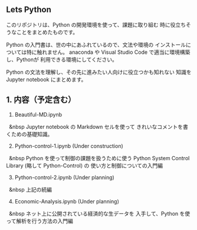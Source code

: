 ## Lets Python

このリポジトリは、Python の開発環境を使って、課題に取り組む
時に役立ちそうなことをまとめたものです。

Python の入門書は、世の中にあふれているので、文法や環境の
インストールについては特に触れません。
anaconda や Visual Studio Code で適当に環境構築し、Pythonが
利用できる環境にしてください。

Python の文法を理解し、その先に進みたい人向けに役立つかも知れない
知識を Jupyter notebook にまとめます。

## 1. 内容（予定含む）

1. Beautiful-MD.ipynb

&nbsp;&nbsp;&nbsp Jupyter notebook の Markdown セルを使って
きれいなコメントを書くための基礎知識。

2. Python-control-1.ipynb (Under construction)

&nbsp;&nbsp;&nbsp   Python を使って制御の課題を扱うために使う
Python System Control Library (略して Python-Control) の
使い方と制御についての入門編

3. Python-control-2.ipynb (Under planning)

&nbsp;&nbsp;&nbsp 上記の続編

4. Economic-Analysis.ipynb (Under planning)

&nbsp;&nbsp;&nbsp ネット上に公開されている経済的な生データを
入手して、Python を使って解析を行う方法の入門編
